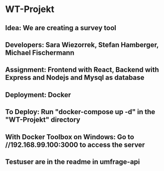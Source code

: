 # WT-Projekt
## Idea:       We are creating a survey tool
## Developers: Sara Wiezorrek, Stefan Hamberger, Michael Fischermann
## Assignment: Frontend with React, Backend with Express and Nodejs and Mysql as database
## Deployment: Docker


## To Deploy: Run "docker-compose up -d" in the "WT-Projekt" directory
## With Docker Toolbox on Windows: Go to //192.168.99.100:3000 to access the server
## Testuser are in the readme in umfrage-api

